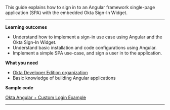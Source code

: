 This guide explains how to sign in to an Angular framework single-page application (SPA) with the embedded Okta Sign-In Widget.

---

**Learning outcomes**

* Understand how to implement a sign-in use case using Angular and the Okta Sign-In Widget.
* Understand basic installation and code configurations using Angular.
* Implement a simple SPA use-case, and sign a user in to the application.

**What you need**

* [Okta Developer Edition organization](https://developer.okta.com/signup/)
* Basic knowledge of building Angular applications

**Sample code**

[Okta Angular + Custom Login Example](https://github.com/okta/samples-js-angular/tree/master/custom-login)

---
